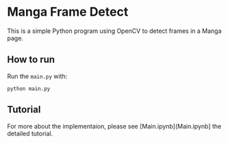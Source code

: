 # Manga Frame Detect

This is a simple Python program using OpenCV to detect frames in a Manga page.

## How to run

Run the `main.py` with:

```
python main.py
```

## Tutorial

For more about the implementaion, please see [Main.ipynb](Main.ipynb] the detailed tutorial.

